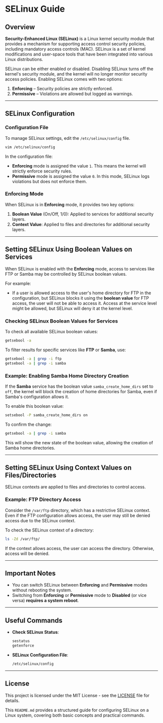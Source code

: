 # SELinux Guide

## Overview

**Security-Enhanced Linux (SELinux)** is a Linux kernel security module that provides a mechanism for supporting access control security policies, including mandatory access controls (MAC). SELinux is a set of kernel modifications and user-space tools that have been integrated into various Linux distributions.

SELinux can be either enabled or disabled. Disabling SELinux turns off the kernel's security module, and the kernel will no longer monitor security access policies. Enabling SELinux comes with two options:

1. **Enforcing** – Security policies are strictly enforced.
2. **Permissive** – Violations are allowed but logged as warnings.

---

## SELinux Configuration

### Configuration File

To manage SELinux settings, edit the `/etc/selinux/config` file.

```bash
vim /etc/selinux/config
```

In the configuration file:
- **Enforcing** mode is assigned the value `1`. This means the kernel will strictly enforce security rules.
- **Permissive** mode is assigned the value `0`. In this mode, SELinux logs violations but does not enforce them.

### Enforcing Mode

When SELinux is in **Enforcing** mode, it provides two key options:

1. **Boolean Value** (On/Off, 1/0): Applied to services for additional security layers.
2. **Context Value**: Applied to files and directories for additional security layers.

---

## Setting SELinux Using Boolean Values on Services

When SELinux is enabled with the **Enforcing** mode, access to services like FTP or Samba may be controlled by SELinux boolean values.

For example:
- If a user is allowed access to the user's home directory for FTP in the configuration, but SELinux blocks it using the **boolean value** for FTP access, the user will not be able to access it. Access at the service level might be allowed, but SELinux will deny it at the kernel level.

### Checking SELinux Boolean Values for Services

To check all available SELinux boolean values:

```bash
getsebool -a
```

To filter results for specific services like **FTP** or **Samba**, use:

```bash
getsebool -a | grep -i ftp
getsebool -a | grep -i samba
```

### Example: Enabling Samba Home Directory Creation

If the **Samba** service has the boolean value `samba_create_home_dirs` set to `off`, the kernel will block the creation of home directories for Samba, even if Samba's configuration allows it.

To enable this boolean value:

```bash
setsebool -P samba_create_home_dirs on
```

To confirm the change:

```bash
getsebool -a | grep -i samba
```

This will show the new state of the boolean value, allowing the creation of Samba home directories.

---

## Setting SELinux Using Context Values on Files/Directories

SELinux contexts are applied to files and directories to control access.

### Example: FTP Directory Access

Consider the `/var/ftp` directory, which has a restrictive SELinux context. Even if the FTP configuration allows access, the user may still be denied access due to the SELinux context.

To check the SELinux context of a directory:

```bash
ls -Zd /var/ftp/
```

If the context allows access, the user can access the directory. Otherwise, access will be denied.

---

## Important Notes

- You can switch SELinux between **Enforcing** and **Permissive** modes without rebooting the system.
- Switching from **Enforcing** or **Permissive** mode to **Disabled** (or vice versa) **requires a system reboot**.

---

## Useful Commands

- **Check SELinux Status**:

  ```bash
  sestatus
  getenforce
  ```

- **SELinux Configuration File**:

  ```bash
  /etc/selinux/config
  ```

---

## License

This project is licensed under the MIT License - see the [LICENSE](LICENSE) file for details.

This `README.md` provides a structured guide for configuring SELinux on a Linux system, covering both basic concepts and practical commands.
